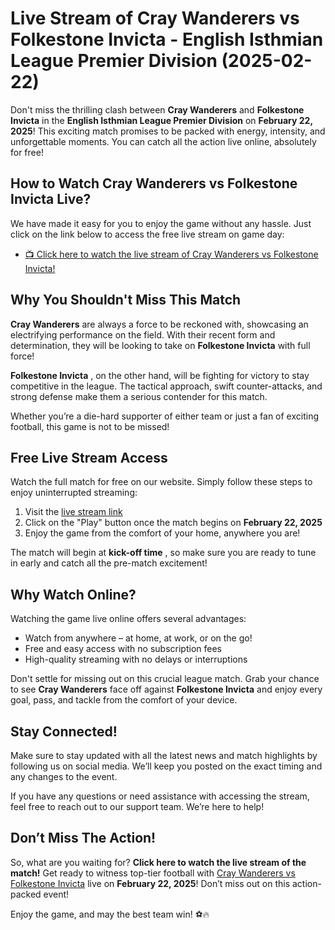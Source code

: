 # Live Stream of Cray Wanderers vs Folkestone Invicta - English Isthmian League Premier Division (2025-02-22)

Don't miss the thrilling clash between **Cray Wanderers** and **Folkestone Invicta** in the **English Isthmian League Premier Division** on **February 22, 2025**! This exciting match promises to be packed with energy, intensity, and unforgettable moments. You can catch all the action live online, absolutely for free!

## How to Watch Cray Wanderers vs Folkestone Invicta Live?

We have made it easy for you to enjoy the game without any hassle. Just click on the link below to access the free live stream on game day:

- [📺 Click here to watch the live stream of Cray Wanderers vs Folkestone Invicta!](https://tinyurl.com/livestreamfreeo?st=Cray+Wanderers+vs+Folkestone+Invicta&si=gh)

## Why You Shouldn't Miss This Match

**Cray Wanderers** are always a force to be reckoned with, showcasing an electrifying performance on the field. With their recent form and determination, they will be looking to take on **Folkestone Invicta** with full force!

**Folkestone Invicta** , on the other hand, will be fighting for victory to stay competitive in the league. The tactical approach, swift counter-attacks, and strong defense make them a serious contender for this match.

Whether you’re a die-hard supporter of either team or just a fan of exciting football, this game is not to be missed!

## Free Live Stream Access

Watch the full match for free on our website. Simply follow these steps to enjoy uninterrupted streaming:

1. Visit the [live stream link](https://tinyurl.com/livestreamfreeo?st=Cray+Wanderers+vs+Folkestone+Invicta&si=gh)
2. Click on the "Play" button once the match begins on **February 22, 2025**
3. Enjoy the game from the comfort of your home, anywhere you are!

The match will begin at **kick-off time** , so make sure you are ready to tune in early and catch all the pre-match excitement!

## Why Watch Online?

Watching the game live online offers several advantages:

- Watch from anywhere – at home, at work, or on the go!
- Free and easy access with no subscription fees
- High-quality streaming with no delays or interruptions

Don't settle for missing out on this crucial league match. Grab your chance to see **Cray Wanderers** face off against **Folkestone Invicta** and enjoy every goal, pass, and tackle from the comfort of your device.

## Stay Connected!

Make sure to stay updated with all the latest news and match highlights by following us on social media. We’ll keep you posted on the exact timing and any changes to the event.

If you have any questions or need assistance with accessing the stream, feel free to reach out to our support team. We’re here to help!

## Don’t Miss The Action!

So, what are you waiting for? **Click here to watch the live stream of the match!** Get ready to witness top-tier football with [Cray Wanderers vs Folkestone Invicta](https://tinyurl.com/livestreamfreeo?st=Cray+Wanderers+vs+Folkestone+Invicta&si=gh) live on **February 22, 2025**! Don’t miss out on this action-packed event!

Enjoy the game, and may the best team win! ⚽🔥
